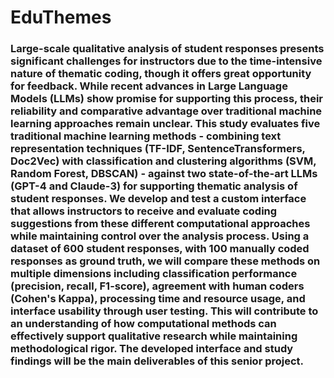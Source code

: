 # EduThemes

### Large-scale qualitative analysis of student responses presents significant challenges for instructors due to the time-intensive nature of thematic coding, though it offers great opportunity for feedback. While recent advances in Large Language Models (LLMs) show promise for supporting this process, their reliability and comparative advantage over traditional machine learning approaches remain unclear. This study evaluates five traditional machine learning methods - combining text representation techniques (TF-IDF, SentenceTransformers, Doc2Vec) with classification and clustering algorithms (SVM, Random Forest, DBSCAN) - against two state-of-the-art LLMs (GPT-4 and Claude-3) for supporting thematic analysis of student responses. We develop and test a custom interface that allows instructors to receive and evaluate coding suggestions from these different computational approaches while maintaining control over the analysis process. Using a dataset of 600 student responses, with 100 manually coded responses as ground truth, we will compare these methods on multiple dimensions including classification performance (precision, recall, F1-score), agreement with human coders (Cohen's Kappa), processing time and resource usage, and interface usability through user testing. This will contribute to an understanding of how computational methods can effectively support qualitative research while maintaining methodological rigor. The developed interface and study findings will be the main deliverables of this senior project.
